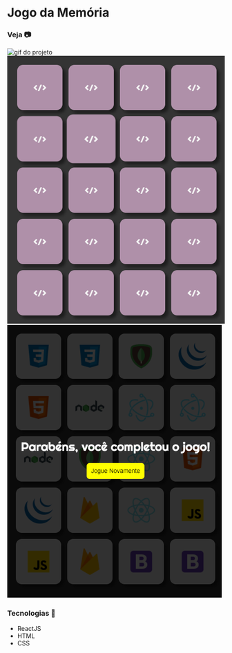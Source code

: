 # Jogo da Memória

### Veja 📷

![gif do projeto](https://github.com/caiov13/memory-game/blob/main/github/gif_game.gif)
![imagem inicial do projeto](https://github.com/caiov13/memory-game/blob/main/github/memory-initial.PNG)
![imagem final do projeto](https://github.com/caiov13/memory-game/blob/main/github/memory-restart.PNG)

### Tecnologias 🚀
* ReactJS
* HTML
* CSS

